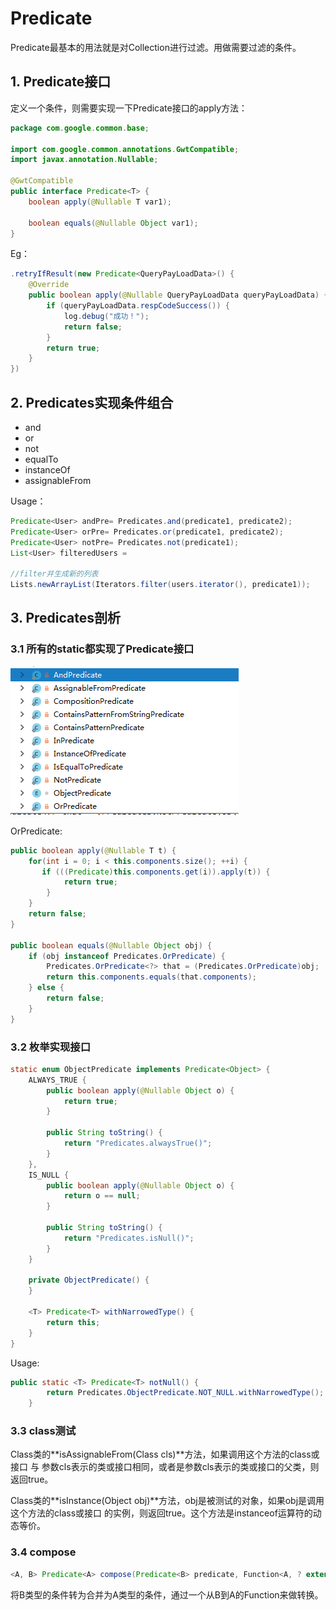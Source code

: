 # Predicate

Predicate最基本的用法就是对Collection进行过滤。用做需要过滤的条件。

## 1. Predicate接口

定义一个条件，则需要实现一下Predicate接口的apply方法：

```java
package com.google.common.base;

import com.google.common.annotations.GwtCompatible;
import javax.annotation.Nullable;

@GwtCompatible
public interface Predicate<T> {
    boolean apply(@Nullable T var1);

    boolean equals(@Nullable Object var1);
}
```

Eg：

```java
.retryIfResult(new Predicate<QueryPayLoadData>() {
    @Override
    public boolean apply(@Nullable QueryPayLoadData queryPayLoadData) {
        if (queryPayLoadData.respCodeSuccess()) {
            log.debug("成功！");
            return false;
        }
        return true;
    }
})
```

## 2. Predicates实现条件组合

* and
* or 
* not
* equalTo
* instanceOf
* assignableFrom

Usage：

```java
Predicate<User> andPre= Predicates.and(predicate1, predicate2);
Predicate<User> orPre= Predicates.or(predicate1, predicate2);
Predicate<User> notPre= Predicates.not(predicate1);
List<User> filteredUsers = 

//filter并生成新的列表
Lists.newArrayList(Iterators.filter(users.iterator(), predicate1));
```

## 3. Predicates剖析

### 3.1 所有的static都实现了Predicate接口

![](../../.gitbook/assets/guava_predicates.png)

OrPredicate:

```java
public boolean apply(@Nullable T t) {
    for(int i = 0; i < this.components.size(); ++i) {
       if (((Predicate)this.components.get(i)).apply(t)) {
            return true;
        }
    }
    return false;
}

public boolean equals(@Nullable Object obj) {
    if (obj instanceof Predicates.OrPredicate) {
        Predicates.OrPredicate<?> that = (Predicates.OrPredicate)obj;
        return this.components.equals(that.components);
    } else {
        return false;
    }
}
```

### 3.2 枚举实现接口

```java
static enum ObjectPredicate implements Predicate<Object> {
    ALWAYS_TRUE {
        public boolean apply(@Nullable Object o) {
            return true;
        }

        public String toString() {
            return "Predicates.alwaysTrue()";
        }
    },
    IS_NULL {
        public boolean apply(@Nullable Object o) {
            return o == null;
        }

        public String toString() {
            return "Predicates.isNull()";
        }
    }

    private ObjectPredicate() {
    }

    <T> Predicate<T> withNarrowedType() {
        return this;
    }
}
```

Usage:

```java
public static <T> Predicate<T> notNull() {
        return Predicates.ObjectPredicate.NOT_NULL.withNarrowedType();
    }
```

### 3.3 class测试

Class类的**isAssignableFrom\(Class cls\)**方法，如果调用这个方法的class或接口 与 参数cls表示的类或接口相同，或者是参数cls表示的类或接口的父类，则返回true。

Class类的**isInstance\(Object obj\)**方法，obj是被测试的对象，如果obj是调用这个方法的class或接口 的实例，则返回true。这个方法是instanceof运算符的动态等价。

### 3.4 compose

```java
<A, B> Predicate<A> compose(Predicate<B> predicate, Function<A, ? extends B> function)
```

将B类型的条件转为合并为A类型的条件，通过一个从B到A的Function来做转换。

